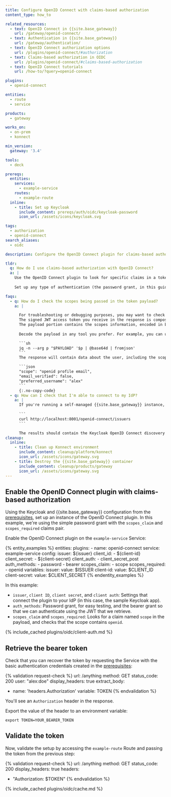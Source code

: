 ```yaml
---
title: Configure OpenID Connect with claims-based authorization
content_type: how_to

related_resources:
  - text: OpenID Connect in {{site.base_gateway}}
    url: /gateway/openid-connect/
  - text: Authentication in {{site.base_gateway}}
    url: /gateway/authentication/
  - text: OpenID Connect authorization options
    url: /plugins/openid-connect/#authorization
  - text: Claims-based authorization in OIDC
    url: /plugins/openid-connect/#claims-based-authorization
  - text: OpenID Connect tutorials
    url: /how-to/?query=openid-connect

plugins:
  - openid-connect

entities:
  - route
  - service

products:
  - gateway

works_on:
  - on-prem
  - konnect

min_version:
  gateway: '3.4'

tools:
  - deck

prereqs:
  entities:
    services:
      - example-service
    routes:
      - example-route
  inline:
    - title: Set up Keycloak
      include_content: prereqs/auth/oidc/keycloak-password
      icon_url: /assets/icons/keycloak.svg

tags:
  - authorization
  - openid-connect
search_aliases:
  - oidc

description: Configure the OpenID Connect plugin for claims-based authorization.

tldr:
  q: How do I use claims-based authorization with OpenID Connect?
  a: |
    Use the OpenID Connect plugin to look for specific claims in a token payload, and only allow users with the right claims access to a given resources. 
  
    Set up any type of authentication (the password grant, in this guide) and enable claims-based authorization by pointing to claims to look for in the authorization request.

faqs:
  - q: How do I check the scopes being passed in the token payload?
    a: |

      For troubleshooting or debugging purposes, you may want to check the scopes being passed in the payload. 
      The signed JWT access token you receive in the response is composed of three parts, each separated with a dot (`.`) character: `$HEADER.$PAYLOAD.$SIGNATURE`. 
      The payload portion contains the scopes information, encoded in base64 format.
      
      Decode the payload in any tool you prefer. For example, you can use base64 and jq:

      ```sh
      jq -n --arg p "$PAYLOAD" '$p | @base64d | fromjson'
      ```
      The response will contain data about the user, including the scope:

      ```json
      "scope": "openid profile email",
      "email_verified": false,
      "preferred_username": "alex"
      ```
      {:.no-copy-code}
  - q: How can I check that I'm able to connect to my IdP?
    a: |
      If you're running a self-managed {{site.base_gateway}} instance, you can check that the OpenID connect plugin is able to access the issuer URL with the `/openid-connect/issuers/` endpoint:
      
      ```
      curl http://localhost:8001/openid-connect/issuers
      ```

      The results should contain the Keycloak OpenID Connect discovery document and keys. If the results only show the issuer URL and ID, then the connection was unsuccessful.
cleanup:
  inline:
    - title: Clean up Konnect environment
      include_content: cleanup/platform/konnect
      icon_url: /assets/icons/gateway.svg
    - title: Destroy the {{site.base_gateway}} container
      include_content: cleanup/products/gateway
      icon_url: /assets/icons/gateway.svg
---
```


## Enable the OpenID Connect plugin with claims-based authorization

Using the Keycloak and {{site.base_gateway}} configuration from the [prerequisites](#prerequisites), 
set up an instance of the OpenID Connect plugin. In this example, we're using the simple password grant with the `scopes_claim` and `scopes_required` claims pair.

Enable the OpenID Connect plugin on the `example-service` Service:

{% entity_examples %}
entities:
  plugins:
    - name: openid-connect
      service: example-service
      config:
        issuer: ${issuer}
        client_id:
        - ${client-id}
        client_secret:
        - ${client-secret}
        client_auth:
        - client_secret_post
        auth_methods:
        - password
        - bearer
        scopes_claim:
        - scope
        scopes_required:
        - openid
variables:
  issuer:
    value: $ISSUER
  client-id:
    value: $CLIENT_ID
  client-secret:
    value: $CLIENT_SECRET
{% endentity_examples %}

In this example:
* `issuer`, `client ID`, `client secret`, and `client auth`: Settings that connect the plugin to your IdP (in this case, the sample Keycloak app).
* `auth_methods`: Password grant, for easy testing, and the bearer grant so that we can authenticate using the JWT that we retrieve.
* `scopes_claim` and `scopes_required`: Looks for a claim named `scope` in the payload, and checks that the scope contains `openid`.

{% include_cached plugins/oidc/client-auth.md %}

## Retrieve the bearer token

Check that you can recover the token by requesting the Service with the basic authentication credentials created in the [prerequisites](#prerequisites):

<!-- vale off -->
{% validation request-check %}
url: /anything
method: GET
status_code: 200
user: "alex:doe"
display_headers: true
extract_body:
  - name: 'headers.Authorization'
    variable: TOKEN
{% endvalidation %}
<!-- vale on -->

You'll see an `Authorization` header in the response. 

Export the value of the header to an environment variable:

```
export TOKEN=YOUR_BEARER_TOKEN
```

## Validate the token

Now, validate the setup by accessing the `example-route` Route and passing the token from the previous step:

<!-- vale off -->
{% validation request-check %}
url: /anything
method: GET
status_code: 200
display_headers: true
headers:
  - "Authorization: $TOKEN"
{% endvalidation %}
<!-- vale on -->

{% include_cached plugins/oidc/cache.md %}